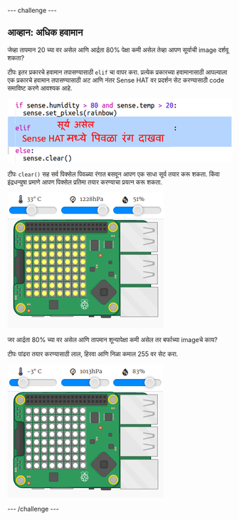 \--- challenge \---

## आव्हान: अधिक हवामान

जेव्हा तापमान 20 च्या वर असेल आणि आर्द्रता 80% पेक्षा कमी असेल तेव्हा आपण सूर्याची image दर्शवू शकता?

टीपः इतर प्रकारचे हवामान तपासण्यासाठी `elif` चा वापर करा. प्रत्येक प्रकारच्या हवामानासाठी आपल्याला एक प्रकारचे हवामान तपासण्यासाठी अट आणि नंतर Sense HAT वर प्रदर्शन सेट करण्यासाठी code समाविष्ट करणे आवश्यक आहे.

![स्क्रीनशॉट](images/rainbow-elif.png)

टीपः `clear()` सह सर्व पिक्सेल पिवळ्या रंगात बसवून आपण एक साधा सूर्य तयार करू शकता. किंवा इंद्रधन्युषा प्रमाणे आपण पिक्सेल प्रतिमा तयार करण्याचा प्रयत्न करू शकता.

![स्क्रीनशॉट](images/rainbow-sun.png)

जर आर्द्रता 80% च्या वर असेल आणि तापमान शून्यापेक्षा कमी असेल तर बर्फाच्या imageचे काय?

टीपः पांढरा तयार करण्यासाठी लाल, हिरवा आणि निळा कमाल 255 वर सेट करा.

![स्क्रीनशॉट](images/rainbow-snow.png)

\--- /challenge \---
